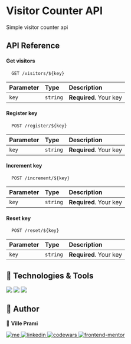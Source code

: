 # Visitor Counter API

Simple visitor counter api

## API Reference

#### Get visitors

```
  GET /visitors/${key}
```

| Parameter | Type     | Description                |
| :-------- | :------- | :------------------------- |
| `key`     | `string` | **Required**. Your key |

#### Register key

```
  POST /register/${key}
```

| Parameter | Type     | Description                       |
| :-------- | :------- | :-------------------------------- |
| `key`     | `string` | **Required**. Your key  |

#### Increment key

```
  POST /increment/${key}
```

| Parameter | Type     | Description                |
| :-------- | :------- | :------------------------- |
| `key`     | `string` | **Required**. Your key |

#### Reset key

```
  POST /reset/${key}
```

| Parameter | Type     | Description                |
| :-------- | :------- | :------------------------- |
| `key`     | `string` | **Required**. Your key |

## 🔧 Technologies & Tools

<p>
  <img src="https://img.shields.io/badge/Node.js-339933?style=for-the-badge&logo=nodedotjs&logoColor=white" />
  <img src="https://img.shields.io/badge/Express.js-000000?style=for-the-badge&logo=express&logoColor=white" />
  <img src="https://img.shields.io/badge/redis-%23DD0031.svg?&style=for-the-badge&logo=redis&logoColor=white" />
</p>

## 👤 Author

👋 **Ville Prami**

<p>
    <a href="https://villeprami.vercel.app/">
        <img alt="me" title="Me" src="https://img.shields.io/badge/portfolio-000000?style=for-the-badge&logo=About.me&logoColor=white" />
    </a>
    <a href="https://www.linkedin.com/in/ville-prami/">
        <img alt="linkedin" title="LinkedIn" src="https://img.shields.io/badge/LinkedIn-0077B5?style=for-the-badge&logo=linkedin&logoColor=white" />
    </a> 
     <a href="https://www.codewars.com/users/PrVille">
        <img alt="codewars" title="Codewars" src="https://img.shields.io/badge/Codewars-B1361E?style=for-the-badge&logo=Codewars&logoColor=white" />
    </a>
    <a href="https://www.frontendmentor.io/profile/PrVille">
        <img alt="frontend-mentor" title="Frontend Mentor" src="https://img.shields.io/badge/FRONTEND%20MENTOR-f8f9f8?style=for-the-badge&logo=Frontend-Mentor&logoColor=black" />
    </a>
</p>
